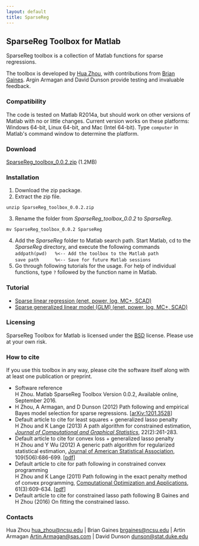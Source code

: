 ```yaml
---
layout: default
title: SparseReg
---
```



## SparseReg Toolbox for Matlab

SparseReg toolbox is a collection of Matlab functions for sparse regressions. 

The toolbox is developed by [Hua Zhou](http://hua-zhou.github.io), with contributions from [Brian Gaines](http://brgaines.github.io/).  Argin Armagan and David Dunson provide testing and invaluable feedback.

### Compatibility

The code is tested on Matlab R2014a, but should work on other versions of Matlab with no or little changes. Current version works on these platforms: Windows 64-bit, Linux 64-bit, and Mac (Intel 64-bit). Type `computer` in Matlab's command window to determine the platform.

### Download

[SparseReg_toolbox_0.0.2.zip](http://hua-zhou.github.io/softwares/sparsereg/SparseReg_toolbox_0.0.1.zip) (1.2MB)

### Installation

1. Download the zip package.
2. Extract the zip file.  
```
unzip SparseReg_toolbox_0.0.2.zip
```
3. Rename the folder from *SparseReg_toolbox_0.0.2* to *SparseReg*.  
```
mv SparseReg_toolbox_0.0.2 SparseReg
```
4. Add the *SparseReg* folder to Matlab search path. Start Matlab, cd to the *SparseReg* directory, and execute the following commands  
`addpath(pwd)	%<-- Add the toolbox to the Matlab path`  
`save path		%<-- Save for future Matlab sessions`
5. Go through following tutorials for the usage. For help of individual functions, type `?` followed by the function name in Matlab.

### Tutorial

* [Sparse linear regression (enet, power, log, MC+, SCAD)](./html/demo_lsq.html)
* [Sparse generalized linear model (GLM) (enet, power, log, MC+, SCAD)](./html/demo_glm.html)

### Licensing

SparseReg Toolbox for Matlab is licensed under the [BSD](./html/COPYRIGHT.txt) license. Please use at your own risk.

### How to cite

If you use this toolbox in any way, please cite the software itself along with at least one publication or preprint.

* Software reference  
H Zhou. Matlab SparseReg Toolbox Version 0.0.2, Available online, September 2016.  
* H Zhou, A Armagan, and D Dunson (2012) Path following and empirical Bayes model selection for sparse regressions. \[[arXiv:1201.3528](http://arxiv.org/abs/1201.3528)\]
* Default article to cite for least squares + generalized lasso penalty  
H Zhou and K Lange (2013) A path algorithm for constrained estimation, [_Journal of Computational and Graphical Statistics_](http://amstat.tandfonline.com/doi/full/10.1080/10618600.2012.681248), 22(2):261-283.
* Default article to cite for convex loss + generalized lasso penalty  
H Zhou and Y Wu (2012)  A generic path algorithm for regularized statistical estimation, [Journal of American Statistical Association](http://www.tandfonline.com/doi/full/10.1080/01621459.2013.864166#.Up5KiGRDt4A), 109(506):686-699. [[pdf](http://hua-zhou.github.io/media/pdf/ZhouWu14EPSODE.pdf)]
* Default article to cite for path following in constrained convex programming  
H Zhou and K Lange (2011) Path following in the exact penalty method of convex programming, [Computational Optimization and Applications](http://link.springer.com/article/10.1007/s10589-015-9732-x), 61(3):609-634. [[pdf](http://hua-zhou.github.io/media/pdf/XiaoWuZhou15ConvexLAR.pdf)]
* Default article to cite for constrained lasso path following 
B Gaines and H Zhou (2016) On fitting the constrained lasso.
 
### Contacts

Hua Zhou <hua_zhou@ncsu.edu> | Brian Gaines <brgaines@ncsu.edu> | Artin Armagan <Artin.Armagan@sas.com> | David Dunson <dunson@stat.duke.edu>
